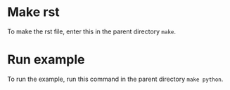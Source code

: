 # Make rst
To make the rst file, enter this in the parent directory `make`.

# Run example
To run the example, run this command in the parent directory `make python`.
